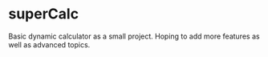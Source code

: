# superCalc
Basic dynamic calculator as a small project. Hoping to add more features as well as advanced topics.

